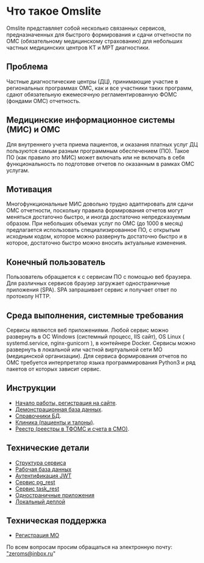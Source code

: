 # Что такое Omslite

Omslite представляет собой несколько связанных сервисов, предназначенных для быстрого
формирования и сдачи отчетности по ОМС (обязательному медицинскому страхованию) для
небольших частных медицинских центров КТ и МРТ диагностики.

## Проблема

Частные диагностические центры (ДЦ), принимающие участие в региональных программах ОМС,
как и все участники таких программ, сдают обязательную ежемесячную регламентированную
ФОМС (фондами ОМС) отчетность.

## Медицинские информационное системы (МИС) и ОМС

Для внутреннего учета приема пациентов, и оказания платных услуг ДЦ пользуются самым разным программным обеспечением (ПО). Такое ПО (как правило это МИС) может включать или не включать
в себя функциональность по подготовке отчетов по оказанным в рамках ОМС услугам.

## Мотивация

Многофункциональные МИС довольно трудно адаптировать для сдачи ОМС отчетности, поскольку
правила формирования отчетов могут меняться достаточно быстро, и иногда достаточно
непредсказуемым образом. При небольших объемах услуг по ОМС (до 1000 в месяц) предлагается
использовать специализированное ПО, с открытым исходным кодом, которое можно развернуть
достаточно быстро и в которое, достаточно быстро можно вносить актуальные изменения.

## Конечный пользователь

Пользователь обращается к с сервисам ПО с помощью веб браузера. Для различных сервисов
браузер загружает одностраничные приложения (SPA). SPA запрашивает сервис и получает ответ
по протоколу HTTP.

## Среда выполнения, системные требования

Сервисы являются веб приложениями. Любой сервис можно развернуть в ОС Windows (системный
процесс, IIS сайт), OS Linux ( systemd.service, nginx-gunicorn ), в контейнере Docker. Сервисы можно развернуть в локальной или частной виртуальной сети МО (медицинской организации).
Для сервиса формирования отчетов по ОМС требуется интерпретатор языка программирования
Python3 и ряд пакетов от которых зависит сервис.

## Инструкции

- [Начало работы, регистрация на сайте](./user/omsite.md).
- [Демонстрационная база данных](./user/demodb.md).
- [Справочники БД](./user/sprav/sprav.md).
- [Клиника (пациенты и талоны)](./user/clinic/clinic.md).
- [Реестр (реестры в ТФОМС и счета в СМО)](./user/reestr.md).

## Технические детали

- [Структура сервиса](./admin/struct.md)
- [Рабочая база данных](./admin/workdb.md)
- [Аутентификация JWT](./admin/jwt_auth.md)
- [Сервис pg_rest](./admin/pg_rest.md)
- [Сервис task_rest](./admin/task_rest.md)
- [Одностраничные приложения](./admin/spa.md)
- [Локальный деплой](./admin/local_deploy.md)

## Техническая поддержка

- [Регистрация МО](./service/mo_register.md)

По всем вопросам просим обращаться на электронную почту: <a href="mailto:zeroms@inbox.ru">"zeroms@inbox.ru"</a>